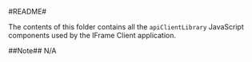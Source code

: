 #README#

The contents of this folder contains all the `apiClientLibrary` JavaScript components used by the IFrame Client application.

##Note##
N/A